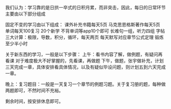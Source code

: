 我们认为：学习靠的是日拱一卒式的日积月累，而非突击，因此，每日的日常环节主要由以下部分组成

固定不变的学习由以下组成：
课外补充书籍每天5页
马克思恩格斯著作每天5页
单词每天100复习
20个新学
不背单词等app10个即可
长难句一组，听力四组
字帖
三大计算：极限，导数，积分，循环，每天两页
每天默写对应章节公式定理
锻炼至少半小时

关于新东西的学习，一般是以下步骤：
上午：看书内容了解，做例题，有疑问再看课
对于难度极大不好掌握的，先看课，再做题
下午，做题，张宇做补充，计划三天完成一章，具体安排看具体情况，以及有疑似毕设问题，则计划五到六天完成一章。

晚上：复习题目：一般是一天复习一个章节的例题习题。关于复习册的题，每种做两题即可，不然时间不充裕。

剩余时间，按安排休息即可。



